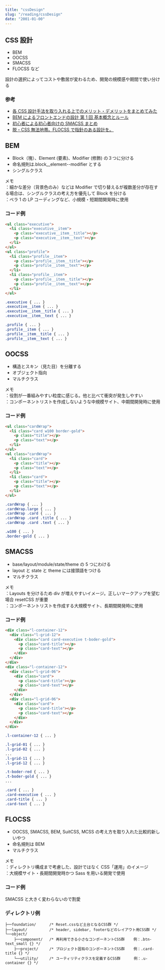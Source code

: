 ```yaml
---
title: "cssDesign"
slug: "/reading/cssDesign"
date: "2001-01-00"
---
```


## CSS 設計

- BEM
- OOCSS
- SMACSS
- FLOCSS
  など

設計の選択によってコストや敷居が変わるため、開発の規模感や期間で使い分ける

### 参考

- [各 CSS 設計手法を取り入れる上でのメリット・デメリットをまとめてみた](https://qiita.com/nezurika/items/a964e21d3596b0ee4c9a)
- [BEM によるフロントエンドの設計 第 1 回 基本概念とルール](https://app.codegrid.net/entry/bem-basic-1)
- [初心者による初心者向けの SMACSS まとめ](https://qiita.com/k_mori/items/7d3da61c712ff9513163)
- [脱・CSS 無法地帯。FLOCSS で指針のある設計を。](https://qiita.com/sueshin/items/dcbaf3d8a0adb6b087db)

## BEM

- Block（塊）、Element (要素)、Modifier (修飾) の３つに分ける
- 命名規則は.block\_\_element--modifier とする
- シングルクラス

メモ  
：細かな差分（背景色のみ）などは Modifier で切り替えるが複数差分が存在する場合は、シングルクラスの考え方を優先して Block を分ける  
：ペラ 1 の LP コーディングなど、小規模・短期間開発時に使用

### コード例

```HTML
<ul class="executive">
  <li class="executive__item">
    <p class="executive__item__title"></p>
    <p class="executive__item__text"></p>
  </li>
</ul>
<ul class="profile">
  <li class="profile__item">
    <p class="profile__item__title"></p>
    <p class="profile__item__text"></p>
  </li>
  <li class="profile__item">
    <p class="profile__item__title"></p>
    <p class="profile__item__text"></p>
  </li>
</ul>
```

```CSS
.executive { ... }
.executive__item { ... }
.executive__item__title { ... }
.executive__item__text { ... }

.profile { ... }
.profile__item { ... }
.profile__item__title { ... }
.profile__item__text { ... }
```

## OOCSS

- 構造とスキン（見た目）を分離する
- オブジェクト指向
- マルチクラス

メモ  
：役割が一番組みやすい粒度に感じる。他と比べて衝突が発生しやすい  
：コンポーネントリストを作成しないような中規模サイト、中期間開発時に使用

### コード例

```HTML
<ul class="cardWrap">
  <li class="card w100 border-gold">
    <p class="title"></p>
    <p class="text"></p>
  </li>
</ul>
<ul class="cardWrap">
  <li class="card">
    <p class="title"></p>
    <p class="text"></p>
  </li>
  <li class="card">
    <p class="title"></p>
    <p class="text"></p>
  </li>
</ul>
```

```CSS
.cardWrap { ... }
.cardWrap.large { ... }
.cardWrap .card { ... }
.cardWrap .card .title { ... }
.cardWrap .card .text { ... }

.w100 { ... }
.border-gold { ... }
```

## SMACSS

- base/layout/module/state/theme の 5 つにわける
- layout と state と theme には接頭語をつける
- マルチクラス

メモ  
：Layouts を分けるため div が増えやすいイメージ。正しいマークアップを望む場合 resetCSS が重要  
：コンポーネントリストを作成する大規模サイト、長期間開発時に使用

### コード例

```HTML
<div class="l-container-12">
  <div class="l-grid-12">
    <div class="card card-executive t-boder-gold">
      <p class="card-title"></p>
      <p class="card-text"></p>
    </div>
  </div>
</div>
<div class="l-container-12">
  <div class="l-grid-06">
    <div class="card">
      <p class="card-title"></p>
      <p class="card-text"></p>
    </div>
  </div>
  <div class="l-grid-06">
    <div class="card">
      <p class="card-title"></p>
      <p class="card-text"></p>
    </div>
  </div>
</div>
```

```CSS
.l-container-12 { ... }

.l-grid-01 { ... }
.l-grid-02 { ... }
...
.l-grid-11 { ... }
.l-grid-12 { ... }

.t-boder-red { ... }
.t-boder-gold { ... }
...

.card { ... }
.card-executive { ... }
.card-title { ... }
.card-text { ... }
```

## FLOCSS

- OOCSS, SMACSS, BEM, SuitCSS, MCSS の考え方を取り入れた比較的新しいやつ
- 命名規則は BEM
- マルチクラス

メモ  
：ディレクトリ構成まで考慮した、設計ではなく CSS「運用」のイメージ  
：大規模サイト・長期間開発時かつ Sass を用いる開発で使用

### コード例

SMACSS と大きく変わらないので割愛

### ディレクトリ例

```
├──foundation/      /* Reset.cssなど土台となるCSS群 */
├──layout/          /* header, sidebar, footerなどのレイアウト用CSS群 */
└──object/
    ├──component/   /* 再利用できる小さなコンポーネントCSS群    例：.btn-text_small {} */
    ├──project/     /* プロジェクト固有のコンポーネントCSS群    例：.card-title {} */
    └──utility/     /* ユーティリティクラスを定義するCSS群      例：.u-container {} */
```
